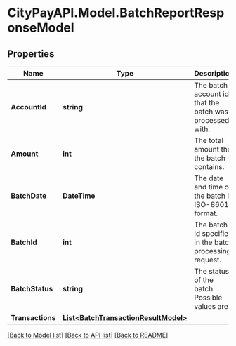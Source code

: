# CityPayAPI.Model.BatchReportResponseModel

## Properties

Name | Type | Description | Notes
------------ | ------------- | ------------- | -------------
**AccountId** | **string** | The batch account id that the batch was processed with. | 
**Amount** | **int** | The total amount that the batch contains. | 
**BatchDate** | **DateTime** | The date and time of the batch in ISO-8601 format. | 
**BatchId** | **int** | The batch id specified in the batch processing request. | 
**BatchStatus** | **string** | The status of the batch. Possible values are. | 
**Transactions** | [**List&lt;BatchTransactionResultModel&gt;**](BatchTransactionResultModel.md) |  | 

[[Back to Model list]](../README.md#documentation-for-models) [[Back to API list]](../README.md#documentation-for-api-endpoints) [[Back to README]](../README.md)

